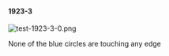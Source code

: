 #### 1923-3
![test-1923-3-0.png](https://github.com/lil-lab/nlvr/raw/master/nlvr/test/images/2/test-1923-3-0.png "test-1923-3-0.png")

None of the blue circles are touching any edge